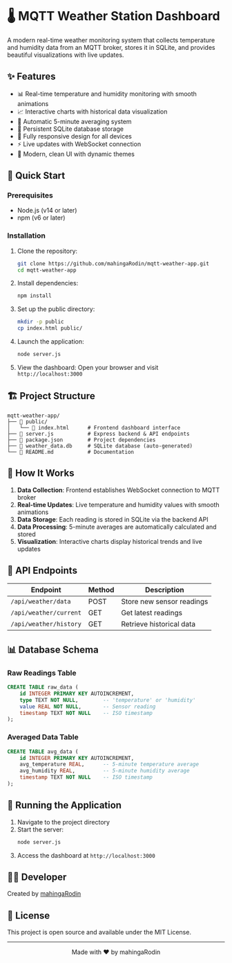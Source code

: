 # 🌡️ MQTT Weather Station Dashboard

A modern real-time weather monitoring system that collects temperature and humidity data from an MQTT broker, stores it in SQLite, and provides beautiful visualizations with live updates.

## ✨ Features

- 📊 Real-time temperature and humidity monitoring with smooth animations
- 📈 Interactive charts with historical data visualization
- 🔄 Automatic 5-minute averaging system
- 💾 Persistent SQLite database storage
- 📱 Fully responsive design for all devices
- ⚡ Live updates with WebSocket connection
- 🎨 Modern, clean UI with dynamic themes

## 🚀 Quick Start

### Prerequisites

- Node.js (v14 or later)
- npm (v6 or later)

### Installation

1. Clone the repository:

   ```bash
   git clone https://github.com/mahingaRodin/mqtt-weather-app.git
   cd mqtt-weather-app
   ```

2. Install dependencies:

   ```bash
   npm install
   ```

3. Set up the public directory:

   ```bash
   mkdir -p public
   cp index.html public/
   ```

4. Launch the application:

   ```bash
   node server.js
   ```

5. View the dashboard:
   Open your browser and visit `http://localhost:3000`

## 🏗️ Project Structure

```
mqtt-weather-app/
├── 📁 public/
│   └── 📄 index.html      # Frontend dashboard interface
├── 📄 server.js           # Express backend & API endpoints
├── 📄 package.json        # Project dependencies
├── 📄 weather_data.db     # SQLite database (auto-generated)
└── 📄 README.md           # Documentation
```

## 🔧 How It Works

1. **Data Collection**: Frontend establishes WebSocket connection to MQTT broker
2. **Real-time Updates**: Live temperature and humidity values with smooth animations
3. **Data Storage**: Each reading is stored in SQLite via the backend API
4. **Data Processing**: 5-minute averages are automatically calculated and stored
5. **Visualization**: Interactive charts display historical trends and live updates

## 🔌 API Endpoints

| Endpoint               | Method | Description               |
| ---------------------- | ------ | ------------------------- |
| `/api/weather/data`    | POST   | Store new sensor readings |
| `/api/weather/current` | GET    | Get latest readings       |
| `/api/weather/history` | GET    | Retrieve historical data  |

## 📊 Database Schema

### Raw Readings Table

```sql
CREATE TABLE raw_data (
    id INTEGER PRIMARY KEY AUTOINCREMENT,
    type TEXT NOT NULL,        -- 'temperature' or 'humidity'
    value REAL NOT NULL,       -- Sensor reading
    timestamp TEXT NOT NULL    -- ISO timestamp
);
```

### Averaged Data Table

```sql
CREATE TABLE avg_data (
    id INTEGER PRIMARY KEY AUTOINCREMENT,
    avg_temperature REAL,      -- 5-minute temperature average
    avg_humidity REAL,         -- 5-minute humidity average
    timestamp TEXT NOT NULL    -- ISO timestamp
);
```

## 🚀 Running the Application

1. Navigate to the project directory
2. Start the server:
   ```bash
   node server.js
   ```
3. Access the dashboard at `http://localhost:3000`

## 👨‍💻 Developer

Created by [mahingaRodin](https://github.com/mahingaRodin)

## 📝 License

This project is open source and available under the MIT License.

---

<div align="center">
Made with ❤️ by mahingaRodin
</div>
